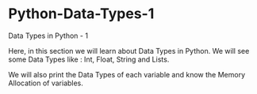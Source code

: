 # Python-Data-Types-1
Data Types in Python - 1

Here, in this section we will learn about Data Types in Python.
We will see some Data Types like : Int, Float, String and Lists.

We will also print the Data Types of each variable and know the Memory Allocation of variables.
